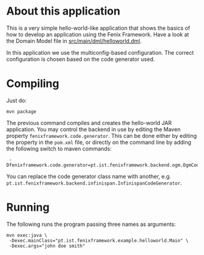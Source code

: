 # About this application

This is a very simple hello-world-like application that shows the basics of
how to develop an application using the Fenix Framework.  Have a look at the
Domain Model file in
[src/main/dml/helloworld.dml](src/main/dml/helloworld.dml).

In this application we use the multiconfig-based configuration.  The correct
configuration is chosen based on the code generator used.

# Compiling

Just do:

    mvn package
    
The previous command compiles and creates the hello-world JAR application.
You may control the backend in use by editing the Maven property
`fenixframework.code.generator`.  This can be done either by editing the
property in the `pom.xml` file, or directly on the command line by adding the
following switch to maven commands:

     -Dfenixframework.code.generator=pt.ist.fenixframework.backend.ogm.OgmCodeGenerator

You can replace the code generator class name with another,
e.g. `pt.ist.fenixframework.backend.infinispan.InfinispanCodeGenerator`.

# Running

The following runs the program passing three names as arguments:

    mvn exec:java \
     -Dexec.mainClass="pt.ist.fenixframework.example.helloworld.Main" \
     -Dexec.args="john doe smith"
    
    
    

